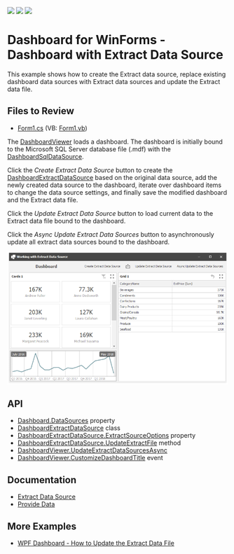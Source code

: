 <!-- default badges list -->
![](https://img.shields.io/endpoint?url=https://codecentral.devexpress.com/api/v1/VersionRange/197570851/21.1.6%2B)
[![](https://img.shields.io/badge/Open_in_DevExpress_Support_Center-FF7200?style=flat-square&logo=DevExpress&logoColor=white)](https://supportcenter.devexpress.com/ticket/details/T828595)
[![](https://img.shields.io/badge/📖_How_to_use_DevExpress_Examples-e9f6fc?style=flat-square)](https://docs.devexpress.com/GeneralInformation/403183)
<!-- default badges end -->
# Dashboard for WinForms - Dashboard with Extract Data Source

This example shows how to create the Extract data source, replace existing dashboard data sources with Extract data sources and update the Extract data file.

<!-- default file list -->
## Files to Review
* [Form1.cs](./CS/ExtractDataSourceExample/Form1.cs) (VB: [Form1.vb](./VB/ExtractDataSourceExample/Form1.vb))
<!-- default file list end -->

The [DashboardViewer](https://docs.devexpress.com/Dashboard/DevExpress.DashboardWin.DashboardViewer) loads a dashboard. The dashboard is initially bound to the Microsoft SQL Server database file (.mdf) with the [DashboardSqlDataSource](https://docs.devexpress.com/Dashboard/DevExpress.DashboardCommon.DashboardSqlDataSource). 

Click the _Create Extract Data Source_ button to create the [DashboardExtractDataSource](https://docs.devexpress.com/Dashboard/DevExpress.DashboardCommon.DashboardExtractDataSource) based on the original data source, add the newly created data source to the dashboard, iterate over dashboard items to change the data source settings, and finally save the modified dashboard and the Extract data file. 

Click the _Update Extract Data Source_ button to load current data to the Extract data file bound to the dashboard.

Click the _Async Update Extract Data Sources_ button to asynchronously update all extract data sources bound to the dashboard.

![screenshot](/images/screenshot.png)

## API

* [Dashboard.DataSources](https://docs.devexpress.com/Dashboard/DevExpress.DashboardCommon.Dashboard.DataSources) property
* [DashboardExtractDataSource](https://docs.devexpress.com/Dashboard/DevExpress.DashboardCommon.DashboardExtractDataSource) class
* [DashboardExtractDataSource.ExtractSourceOptions](https://docs.devexpress.com/Dashboard/DevExpress.DashboardCommon.DashboardExtractDataSource.ExtractSourceOptions) property
* [DashboardExtractDataSource.UpdateExtractFile](https://docs.devexpress.com/Dashboard/DevExpress.DashboardCommon.DashboardExtractDataSource.UpdateExtractFile) method
* [DashboardViewer.UpdateExtractDataSourcesAsync](https://docs.devexpress.com/Dashboard/DevExpress.DashboardCommon.DashboardExtractDataSource.UpdateExtractDataSourcesAsync)
* [DashboardViewer.CustomizeDashboardTitle](https://docs.devexpress.com/Dashboard/DevExpress.DashboardWin.DashboardViewer.CustomizeDashboardTitle) event

## Documentation

- [Extract Data Source](https://docs.devexpress.com/Dashboard/115900)
- [Provide Data](https://docs.devexpress.com/Dashboard/16914)

## More Examples

* [WPF Dashboard - How to Update the Extract Data File](https://github.com/DevExpress-Examples/wpf-dashboard-how-to-update-extract-data-source-file)
